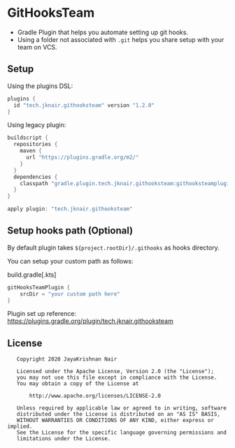 # GitHooksTeam

* Gradle Plugin that helps you automate setting up git hooks.
* Using a folder not associated with `.git` helps you share setup with your team on VCS.

## Setup

Using the plugins DSL:
```groovy
plugins {
  id "tech.jknair.githooksteam" version "1.2.0"
}
```

Using legacy plugin:

```groovy
buildscript {
  repositories {
    maven {
      url "https://plugins.gradle.org/m2/"
    }
  }
  dependencies {
    classpath "gradle.plugin.tech.jknair.githooksteam:githooksteamplugin:1.2.0"
  }
}

apply plugin: "tech.jknair.githooksteam"
```



## Setup hooks path (Optional)

By default plugin takes `${project.rootDir}/.githooks` as hooks directory.

You can setup your custom path as follows:

build.gradle[.kts]

```groovy
gitHooksTeamPlugin {
    srcDir = "your custom path here"
}
```

Plugin set up reference: https://plugins.gradle.org/plugin/tech.jknair.githooksteam

## License
```
   Copyright 2020 JayaKrishnan Nair

   Licensed under the Apache License, Version 2.0 (the "License");
   you may not use this file except in compliance with the License.
   You may obtain a copy of the License at

       http://www.apache.org/licenses/LICENSE-2.0

   Unless required by applicable law or agreed to in writing, software
   distributed under the License is distributed on an "AS IS" BASIS,
   WITHOUT WARRANTIES OR CONDITIONS OF ANY KIND, either express or implied.
   See the License for the specific language governing permissions and
   limitations under the License.
```
